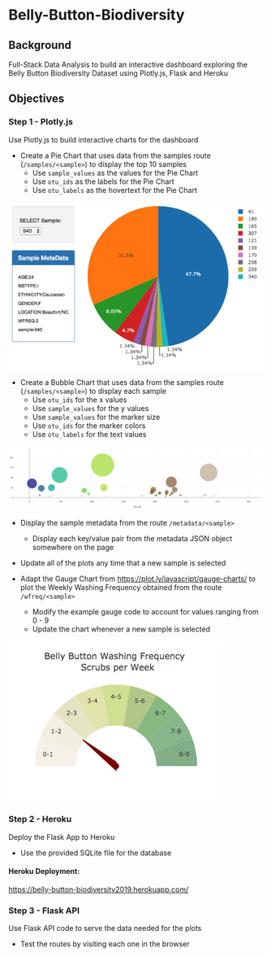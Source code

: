 # Belly-Button-Biodiversity


## Background

Full-Stack Data Analysis to build an interactive dashboard exploring the Belly Button Biodiversity Dataset using Plotly.js, Flask and Heroku


## Objectives

### Step 1 - Plotly.js

Use Plotly.js to build interactive charts for the dashboard

* Create a Pie Chart that uses data from the samples route (`/samples/<sample>`) to display the top 10 samples
    * Use `sample_values` as the values for the Pie Chart
    * Use `otu_ids` as the labels for the Pie Chart
    * Use `otu_labels` as the hovertext for the Pie Chart

![](Images/pie_chart.png)

* Create a Bubble Chart that uses data from the samples route (`/samples/<sample>`) to display each sample
    * Use `otu_ids` for the x values
    * Use `sample_values` for the y values
    * Use `sample_values` for the marker size
    * Use `otu_ids` for the marker colors
    * Use `otu_labels` for the text values

![](Images/bubble_chart.png)

* Display the sample metadata from the route `/metadata/<sample>`
    * Display each key/value pair from the metadata JSON object somewhere on the page

* Update all of the plots any time that a new sample is selected

* Adapt the Gauge Chart from <https://plot.ly/javascript/gauge-charts/> to plot the Weekly Washing Frequency obtained from the route `/wfreq/<sample>`
    * Modify the example gauge code to account for values ranging from 0 - 9
    * Update the chart whenever a new sample is selected

![](Images/wash_frequency.png)


### Step 2 - Heroku

Deploy the Flask App to Heroku

* Use the provided SQLite file for the database

#### Heroku Deployment:
https://belly-button-biodiversity2019.herokuapp.com/


### Step 3 - Flask API

Use Flask API code to serve the data needed for the plots

* Test the routes by visiting each one in the browser